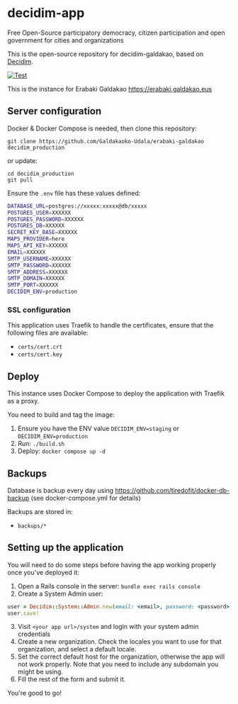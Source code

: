 # decidim-app

Free Open-Source participatory democracy, citizen participation and open government for cities and organizations

This is the open-source repository for decidim-galdakao, based on [Decidim](https://github.com/decidim/decidim).

[![Test](https://github.com/Galdakaoko-Udala/erabaki-galdakao/actions/workflows/test.yml/badge.svg)](https://github.com/Galdakaoko-Udala/erabaki-galdakao/actions/workflows/test.yml)

This is the instance for Erabaki Galdakao https://erabaki.galdakao.eus

## Server configuration

Docker & Docker Compose is needed, then clone this repository:

```
git clone https://github.com/Galdakaoko-Udala/erabaki-galdakao decidim_production
```

or update:
```
cd decidim_production
git pull
```

Ensure the `.env` file has these values defined:

```bash
DATABASE_URL=postgres://xxxxx:xxxxx@db/xxxxx
POSTGRES_USER=XXXXXX
POSTGRES_PASSWORD=XXXXXX
POSTGRES_DB=XXXXXX
SECRET_KEY_BASE=XXXXXX
MAPS_PROVIDER=here
MAPS_API_KEY=XXXXXX
EMAIL=XXXXXX
SMTP_USERNAME=XXXXXX
SMTP_PASSWORD=XXXXXX
SMTP_ADDRESS=XXXXXX
SMTP_DOMAIN=XXXXXX
SMTP_PORT=XXXXXX
DECIDIM_ENV=production
```

### SSL configuration

This application uses Traefik to handle the certificates, ensure that the following files are available:

- `certs/cert.crt`
- `certs/cert.key`

## Deploy

This instance uses Docker Compose to deploy the application with Traefik as a proxy.

You need to build and tag the image:

1. Ensure you have the ENV value `DECIDIM_ENV=staging` or `DECIDIM_ENV=production`
2. Run:
   `./build.sh`
3. Deploy:
  `docker compose up -d`

## Backups

Database is backup every day using https://github.com/tiredofit/docker-db-backup (see docker-compose.yml for details)

Backups are stored in:

- `backups/*`

## Setting up the application

You will need to do some steps before having the app working properly once you've deployed it:

1. Open a Rails console in the server: `bundle exec rails console`
2. Create a System Admin user:

```ruby
user = Decidim::System::Admin.new(email: <email>, password: <password>, password_confirmation: <password>)
user.save!
```

3. Visit `<your app url>/system` and login with your system admin credentials
4. Create a new organization. Check the locales you want to use for that organization, and select a default locale.
5. Set the correct default host for the organization, otherwise the app will not work properly. Note that you need to include any subdomain you might be using.
6. Fill the rest of the form and submit it.

You're good to go!
